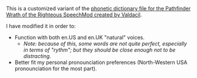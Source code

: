 This is a customized variant of the [phonetic dictionary file for the Pathfinder Wrath of the Righteous SpeechMod created by Valdacil](https://www.nexusmods.com/pathfinderwrathoftherighteous/mods/898).

I have modified it in order to:
- Function with both en.US and en.UK "natural" voices.
  - *Note: because of this, some words are not quite perfect, especially in terms of "rythm"; but they should be close enough not to be distracting.*
- Better fit my personal pronounciation preferences (North-Western USA pronounciation for the most part).
